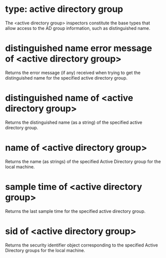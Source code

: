 # type: active directory group

The &lt;active directory group&gt; inspectors constitute the base types that allow access to the AD group information, such as distinguished name.

# distinguished name error message of &lt;active directory group&gt;

Returns the error message (if any) received when trying to get the distinguished name for the specified active directory group.

# distinguished name of &lt;active directory group&gt;

Returns the distinguished name (as a string) of the specified active directory group.

# name of &lt;active directory group&gt;

Returns the name (as strings) of the specified Active Directory group for the local machine.

# sample time of &lt;active directory group&gt;

Returns the last sample time for the specified active directory group.

# sid of &lt;active directory group&gt;

Returns the security identifier object corresponding to the specified Active Directory groups for the local machine.
